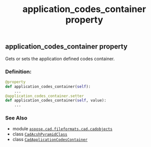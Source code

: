 ﻿---
title: application_codes_container property
second_title: Aspose.CAD for Python via .NET API References
description: 
type: docs
weight: 50
url: /python-net/aspose.cad.fileformats.cad.cadobjects/cadacshpyramidclass/application_codes_container/
is_root: false
---

## application_codes_container property


Gets or sets the application defined codes container.
### Definition:
```python
@property
def application_codes_container(self):
    ...
@application_codes_container.setter
def application_codes_container(self, value):
    ...
```

### See Also
* module [`aspose.cad.fileformats.cad.cadobjects`](../../)
* class [`CadAcshPyramidClass`](/cad/python-net/aspose.cad.fileformats.cad.cadobjects/cadacshpyramidclass)
* class [`CadApplicationCodesContainer`](/cad/python-net/aspose.cad.fileformats.cad.cadobjects/cadapplicationcodescontainer)
